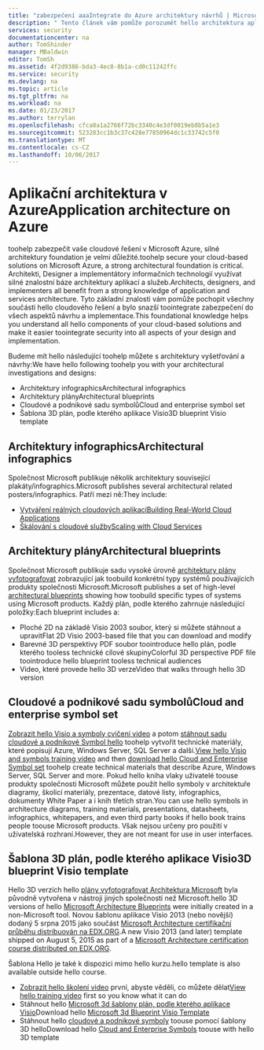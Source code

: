 ```yaml
---
title: "zabezpečení aaaIntegrate do Azure architektury návrhů | Microsoft Docs"
description: " Tento článek vám pomůže porozumět hello architektura aplikací a služeb na Azure toomake je snazší toointegrate zabezpečení do návrhu a implementace. "
services: security
documentationcenter: na
author: TomShinder
manager: MBaldwin
editor: TomSh
ms.assetid: 4f2d9386-bda3-4ec8-8b1a-cd0c11242ffc
ms.service: security
ms.devlang: na
ms.topic: article
ms.tgt_pltfrm: na
ms.workload: na
ms.date: 01/23/2017
ms.author: terrylan
ms.openlocfilehash: cfca8a1a2766f72bc3340c4e3df0019eb8b5a1e3
ms.sourcegitcommit: 523283cc1b3c37c428e77850964dc1c33742c5f0
ms.translationtype: MT
ms.contentlocale: cs-CZ
ms.lasthandoff: 10/06/2017
---
```

# <a name="application-architecture-on-azure"></a><span data-ttu-id="1f55a-103">Aplikační architektura v Azure</span><span class="sxs-lookup"><span data-stu-id="1f55a-103">Application architecture on Azure</span></span>
<span data-ttu-id="1f55a-104">toohelp zabezpečit vaše cloudové řešení v Microsoft Azure, silné architektury foundation je velmi důležité.</span><span class="sxs-lookup"><span data-stu-id="1f55a-104">toohelp secure your cloud-based solutions on Microsoft Azure, a strong architectural foundation is critical.</span></span> <span data-ttu-id="1f55a-105">Architekti, Designer a implementátory informačních technologií využívat silné znalostní báze architektury aplikací a služeb.</span><span class="sxs-lookup"><span data-stu-id="1f55a-105">Architects, designers, and implementers all benefit from a strong knowledge of application and services architecture.</span></span> <span data-ttu-id="1f55a-106">Tyto základní znalosti vám pomůže pochopit všechny součásti hello cloudového řešení a bylo snazší toointegrate zabezpečení do všech aspektů návrhu a implementace.</span><span class="sxs-lookup"><span data-stu-id="1f55a-106">This foundational knowledge helps you understand all hello components of your cloud-based solutions and make it easier toointegrate security into all aspects of your design and implementation.</span></span>

<span data-ttu-id="1f55a-107">Budeme mít hello následující toohelp můžete s architektury vyšetřování a návrhy:</span><span class="sxs-lookup"><span data-stu-id="1f55a-107">We have hello following toohelp you with your architectural investigations and designs:</span></span>

* <span data-ttu-id="1f55a-108">Architektury infographics</span><span class="sxs-lookup"><span data-stu-id="1f55a-108">Architectural infographics</span></span>
* <span data-ttu-id="1f55a-109">Architektury plány</span><span class="sxs-lookup"><span data-stu-id="1f55a-109">Architectural blueprints</span></span>
* <span data-ttu-id="1f55a-110">Cloudové a podnikové sadu symbolů</span><span class="sxs-lookup"><span data-stu-id="1f55a-110">Cloud and enterprise symbol set</span></span>
* <span data-ttu-id="1f55a-111">Šablona 3D plán, podle kterého aplikace Visio</span><span class="sxs-lookup"><span data-stu-id="1f55a-111">3D blueprint Visio template</span></span>

## <a name="architectural-infographics"></a><span data-ttu-id="1f55a-112">Architektury infographics</span><span class="sxs-lookup"><span data-stu-id="1f55a-112">Architectural infographics</span></span>
<span data-ttu-id="1f55a-113">Společnost Microsoft publikuje několik architektury související plakáty/infographics.</span><span class="sxs-lookup"><span data-stu-id="1f55a-113">Microsoft publishes several architectural related posters/infographics.</span></span> <span data-ttu-id="1f55a-114">Patří mezi ně:</span><span class="sxs-lookup"><span data-stu-id="1f55a-114">They include:</span></span>

* [<span data-ttu-id="1f55a-115">Vytváření reálných cloudových aplikací</span><span class="sxs-lookup"><span data-stu-id="1f55a-115">Building Real-World Cloud Applications</span></span>](https://azure.microsoft.com/documentation/infographics/building-real-world-cloud-apps/)
* [<span data-ttu-id="1f55a-116">Škálování s cloudové služby</span><span class="sxs-lookup"><span data-stu-id="1f55a-116">Scaling with Cloud Services</span></span>](https://azure.microsoft.com/documentation/infographics/cloud-services/)

## <a name="architectural-blueprints"></a><span data-ttu-id="1f55a-117">Architektury plány</span><span class="sxs-lookup"><span data-stu-id="1f55a-117">Architectural blueprints</span></span>
<span data-ttu-id="1f55a-118">Společnost Microsoft publikuje sadu vysoké úrovně [architektury plány vyfotografovat](http://aka.ms/azblueprints) zobrazující jak toobuild konkrétní typy systémů používajících produkty společnosti Microsoft.</span><span class="sxs-lookup"><span data-stu-id="1f55a-118">Microsoft publishes a set of high-level [architectural blueprints](http://aka.ms/azblueprints) showing how toobuild specific types of systems using Microsoft products.</span></span>
<span data-ttu-id="1f55a-119">Každý plán, podle kterého zahrnuje následující položky:</span><span class="sxs-lookup"><span data-stu-id="1f55a-119">Each blueprint includes a:</span></span>

* <span data-ttu-id="1f55a-120">Ploché 2D na základě Visio 2003 soubor, který si můžete stáhnout a upravit</span><span class="sxs-lookup"><span data-stu-id="1f55a-120">Flat 2D Visio 2003-based file that you can download and modify</span></span>
* <span data-ttu-id="1f55a-121">Barevné 3D perspektivy PDF soubor toointroduce hello plán, podle kterého tooless technické cílové skupiny</span><span class="sxs-lookup"><span data-stu-id="1f55a-121">Colorful 3D perspective PDF file toointroduce hello blueprint tooless technical audiences</span></span>
* <span data-ttu-id="1f55a-122">Video, které provede hello 3D verze</span><span class="sxs-lookup"><span data-stu-id="1f55a-122">Video that walks through hello 3D version</span></span>

## <a name="cloud-and-enterprise-symbol-set"></a><span data-ttu-id="1f55a-123">Cloudové a podnikové sadu symbolů</span><span class="sxs-lookup"><span data-stu-id="1f55a-123">Cloud and enterprise symbol set</span></span>
<span data-ttu-id="1f55a-124">[Zobrazit hello Visio a symboly cvičení video](http://aka.ms/CnESymbolsVideo) a potom [stáhnout sadu cloudové a podnikové Symbol hello](http://aka.ms/CnESymbols) toohelp vytvořit technické materiály, které popisují Azure, Windows Server, SQL Server a další.</span><span class="sxs-lookup"><span data-stu-id="1f55a-124">[View hello Visio and symbols training video](http://aka.ms/CnESymbolsVideo) and then [download hello Cloud and Enterprise Symbol set](http://aka.ms/CnESymbols) toohelp create technical materials that describe Azure, Windows Server, SQL Server and more.</span></span> <span data-ttu-id="1f55a-125">Pokud hello kniha vlaky uživatelé toouse produkty společnosti Microsoft můžete použít hello symboly v architektuře diagramy, školicí materiály, prezentace, datové listy, infographics, dokumenty White Paper a i knih třetích stran.</span><span class="sxs-lookup"><span data-stu-id="1f55a-125">You can use hello symbols in architecture diagrams, training materials, presentations, datasheets, infographics, whitepapers, and even third party books if hello book trains people toouse Microsoft products.</span></span> <span data-ttu-id="1f55a-126">Však nejsou určeny pro použití v uživatelská rozhraní.</span><span class="sxs-lookup"><span data-stu-id="1f55a-126">However, they are not meant for use in user interfaces.</span></span>

## <a name="3d-blueprint-visio-template"></a><span data-ttu-id="1f55a-127">Šablona 3D plán, podle kterého aplikace Visio</span><span class="sxs-lookup"><span data-stu-id="1f55a-127">3D blueprint Visio template</span></span>
<span data-ttu-id="1f55a-128">Hello 3D verzích hello [plány vyfotografovat Architektura Microsoft](http://aka.ms/azblueprints) byla původně vytvořena v nástroji jiných společností než Microsoft.</span><span class="sxs-lookup"><span data-stu-id="1f55a-128">hello 3D versions of hello [Microsoft Architecture Blueprints](http://aka.ms/azblueprints) were initially created in a non-Microsoft tool.</span></span> <span data-ttu-id="1f55a-129">Novou šablonu aplikace Visio 2013 (nebo novější) dodaný 5 srpna 2015 jako součást [Microsoft Architecture certifikační průběhu distribuován na EDX.ORG](https://docs.microsoft.com/azure/architecture/#microsoft-architecture-certification-course).</span><span class="sxs-lookup"><span data-stu-id="1f55a-129">A new Visio 2013 (and later) template shipped on August 5, 2015 as part of a [Microsoft Architecture certification course distributed on EDX.ORG](https://docs.microsoft.com/azure/architecture/#microsoft-architecture-certification-course).</span></span>

<span data-ttu-id="1f55a-130">Šablona Hello je také k dispozici mimo hello kurzu.</span><span class="sxs-lookup"><span data-stu-id="1f55a-130">hello template is also available outside hello course.</span></span>

* <span data-ttu-id="1f55a-131">[Zobrazit hello školení video](http://aka.ms/3dBlueprintTemplateVideo) první, abyste věděli, co můžete dělat</span><span class="sxs-lookup"><span data-stu-id="1f55a-131">[View hello training video](http://aka.ms/3dBlueprintTemplateVideo) first so you know what it can do</span></span>
* <span data-ttu-id="1f55a-132">Stáhnout hello [Microsoft 3d šablony plán, podle kterého aplikace Visio](http://aka.ms/3DBlueprintTemplate)</span><span class="sxs-lookup"><span data-stu-id="1f55a-132">Download hello [Microsoft 3d Blueprint Visio Template](http://aka.ms/3DBlueprintTemplate)</span></span>
* <span data-ttu-id="1f55a-133">Stáhnout hello [cloudové a podnikové symboly](https://docs.microsoft.com/azure/architecture/#drawing-symbol-and-icon-sets) toouse pomocí šablony 3D hello</span><span class="sxs-lookup"><span data-stu-id="1f55a-133">Download hello [Cloud and Enterprise Symbols](https://docs.microsoft.com/azure/architecture/#drawing-symbol-and-icon-sets) toouse with hello 3D template</span></span>
